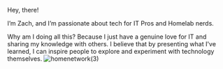 Hey, there!

I’m Zach, and I’m passionate about tech for IT Pros and Homelab nerds.

Why am I doing all this? Because I just have a genuine love for IT and sharing my knowledge with others. I believe that by presenting what I've learned, I can inspire people to explore and experiment with technology themselves.
![homenetwork(3)](https://github.com/user-attachments/assets/6ae89fec-5eb7-4bf6-b84c-073e7add6e80)
